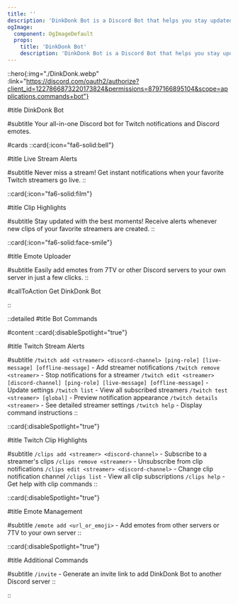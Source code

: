 ```yaml
---
title: ''
description: 'DinkDonk Bot is a Discord Bot that helps you stay updated with Twitch streams, clips, and Discord emotes effortlessly.'
ogImage:
  component: OgImageDefault
  props:
    title: 'DinkDonk Bot'
    description: 'DinkDonk Bot is a Discord Bot that helps you stay updated with Twitch streams, clips, and Discord emotes effortlessly.'
---
```


::hero{:img="./DinkDonk.webp" :link="https://discord.com/oauth2/authorize?client_id=1227866873220173824&permissions=8797166895104&scope=applications.commands+bot"}

#title
DinkDonk Bot

#subtitle
Your all-in-one Discord bot for Twitch notifications and Discord emotes.

#cards
::card{:icon="fa6-solid:bell"}

#title
Live Stream Alerts

#subtitle
Never miss a stream! Get instant notifications when your favorite Twitch streamers go live.
::

::card{:icon="fa6-solid:film"}

#title
Clip Highlights

#subtitle
Stay updated with the best moments! Receive alerts whenever new clips of your favorite streamers are created.
::

::card{:icon="fa6-solid:face-smile"}

#title
Emote Uploader

#subtitle
Easily add emotes from 7TV or other Discord servers to your own server in just a few clicks.
::

#callToAction
Get DinkDonk Bot

::

::detailed
#title
Bot Commands

#content
::card{:disableSpotlight="true"}

#title
Twitch Stream Alerts

#subtitle
`/twitch add <streamer> <discord-channel> [ping-role] [live-message] [offline-message]` - Add streamer notifications
`/twitch remove <streamer>` - Stop notifications for a streamer
`/twitch edit <streamer> [discord-channel] [ping-role] [live-message] [offline-message]` - Update settings
`/twitch list` - View all subscribed streamers
`/twitch test <streamer> [global]` - Preview notification appearance
`/twitch details <streamer>` - See detailed streamer settings
`/twitch help` - Display command instructions
::

::card{:disableSpotlight="true"}

#title
Twitch Clip Highlights

#subtitle
`/clips add <streamer> <discord-channel>` - Subscribe to a streamer's clips
`/clips remove <streamer>` - Unsubscribe from clip notifications
`/clips edit <streamer> <discord-channel>` - Change clip notification channel
`/clips list` - View all clip subscriptions
`/clips help` - Get help with clip commands
::

::card{:disableSpotlight="true"}

#title
Emote Management

#subtitle
`/emote add <url_or_emoji>` - Add emotes from other servers or 7TV to your own server
::

::card{:disableSpotlight="true"}

#title
Additional Commands

#subtitle
`/invite` - Generate an invite link to add DinkDonk Bot to another Discord server
::

::
